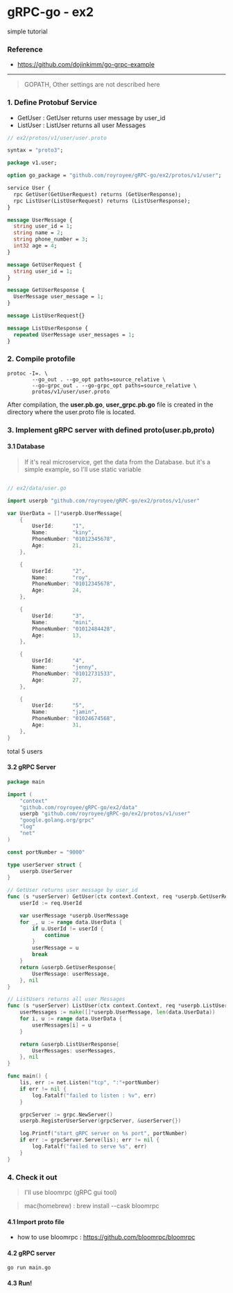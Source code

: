 # gRPC-go - ex2
simple tutorial

### Reference
- https://github.com/dojinkimm/go-grpc-example

---

> GOPATH, Other settings are not described here

### 1. Define Protobuf Service

- GetUser : GetUser returns user message by user_id
- ListUser : ListUser returns all user Messages

```protobuf
// ex2/protos/v1/user/user.proto

syntax = "proto3";

package v1.user;

option go_package = "github.com/royroyee/gRPC-go/ex2/protos/v1/user";

service User {
  rpc GetUser(GetUserRequest) returns (GetUserResponse);
  rpc ListUser(ListUserRequest) returns (ListUserResponse);
}

message UserMessage {
  string user_id = 1;
  string name = 2;
  string phone_number = 3;
  int32 age = 4;
}

message GetUserRequest {
  string user_id = 1;
}

message GetUserResponse {
  UserMessage user_message = 1;
}

message ListUserRequest{}

message ListUserResponse {
  repeated UserMessage user_messages = 1;
}

```

### 2. Compile protofile
```
protoc -I=. \
	    --go_out . --go_opt paths=source_relative \
	    --go-grpc_out . --go-grpc_opt paths=source_relative \
	    protos/v1/user/user.proto
```
After compilation, the **user.pb.go**, **user_grpc.pb.go** file is created in the directory where the user.proto file is located.

### 3. Implement gRPC server with defined proto(user.pb,proto)

#### 3.1 Database
> If it's real microservice,  get the data from the Database.
   but it's a simple example, so I'll use static variable

```go

// ex2/data/user.go

import userpb "github.com/royroyee/gRPC-go/ex2/protos/v1/user"

var UserData = []*userpb.UserMessage{
    {   
        UserId:      "1",
        Name:        "kiny",
        PhoneNumber: "01012345678",
        Age:         21,
    },

    {
        UserId:      "2",
        Name:        "roy",
        PhoneNumber: "01012345678",
        Age:         24,
    },

    {
        UserId:      "3",
        Name:        "mini",
        PhoneNumber: "01012484428",
        Age:         13,
    },

    {
        UserId:      "4",
        Name:        "jenny",
        PhoneNumber: "01012731533",
        Age:         27,
    },

    {
        UserId:      "5",
        Name:        "jamin",
        PhoneNumber: "01024674568",
        Age:         31,
    },
}

```
total 5 users

#### 3.2 gRPC Server
```go
package main

import (
	"context"
	"github.com/royroyee/gRPC-go/ex2/data"
	userpb "github.com/royroyee/gRPC-go/ex2/protos/v1/user"
	"google.golang.org/grpc"
	"log"
	"net"
)

const portNumber = "9000"

type userServer struct {
	userpb.UserServer
}

// GetUser returns user message by user_id
func (s *userServer) GetUser(ctx context.Context, req *userpb.GetUserRequest) (*userpb.GetUserResponse, error) {
	userId := req.UserId

	var userMessage *userpb.UserMessage
	for _, u := range data.UserData {
		if u.UserId != userId {
			continue
		}
		userMessage = u
		break
	}
	return &userpb.GetUserResponse{
		UserMessage: userMessage,
	}, nil
}

// ListUsers returns all user Messages
func (s *userServer) ListUser(ctx context.Context, req *userpb.ListUserRequest) (*userpb.ListUserResponse, error) {
	userMessages := make([]*userpb.UserMessage, len(data.UserData))
	for i, u := range data.UserData {
		userMessages[i] = u
	}

	return &userpb.ListUserResponse{
		UserMessages: userMessages,
	}, nil
}

func main() {
	lis, err := net.Listen("tcp", ":"+portNumber)
	if err != nil {
		log.Fatalf("failed to listen : %v", err)
	}

	grpcServer := grpc.NewServer()
	userpb.RegisterUserServer(grpcServer, &userServer{})

	log.Printf("start gRPC server on %s port", portNumber)
	if err := grpcServer.Serve(lis); err != nil {
		log.Fatalf("failed to serve %s", err)
	}
}

```

### 4. Check it out
> I'll use bloomrpc (gRPC gui tool)

> mac(homebrew) : brew install --cask bloomrpc

#### 4.1 Import proto file
-  how to use bloomrpc : https://github.com/bloomrpc/bloomrpc
#### 4.2 gRPC server
```go run main.go```
#### 4.3 Run!